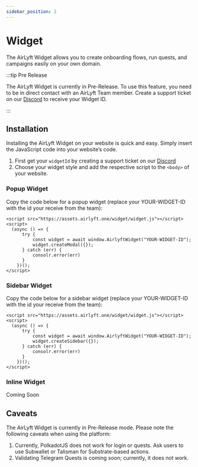 ```yaml
---
sidebar_position: 2
---
```


# Widget

The AirLyft Widget allows you to create onboarding flows, run quests, and campaigns easily on your own domain.

:::tip Pre Release

The AirLyft Widget is currently in Pre-Release. To use this feature, you need to be in direct contact with an AirLyft Team member. Create a support ticket on our [Discord](https://discord.gg/bx6ZCTwbYw) to receive your Widget ID.

:::

## Installation

Installing the AirLyft Widget on your website is quick and easy. Simply insert the JavaScript code into your website’s code.

1. First get your `widgetId` by creating a support ticket on our [Discord](https://discord.gg/bx6ZCTwbYw)
1. Choose your widget style and add the respective script to the `<body>` of your website.

### Popup Widget

Copy the code below for a popup widget (replace your YOUR-WIDGET-ID with the id your receive from the team):

```
<script src="https://assets.airlyft.one/widget/widget.js"></script>
<script>
  (async () => {
      try {
          const widget = await window.AirlyftWidget("YOUR-WIDGET-ID");
          widget.createModal({});
      } catch (err) {
          consolr.error(err)
      }
    })();              
</script>
```

### Sidebar Widget

Copy the code below for a sidebar widget (replace your YOUR-WIDGET-ID with the id your receive from the team):

```
<script src="https://assets.airlyft.one/widget/widget.js"></script>
<script>
  (async () => {
      try {
          const widget = await window.AirlyftWidget("YOUR-WIDGET-ID");
          widget.createSidebar({});
      } catch (err) {
          consolr.error(err)
      }
    })();              
</script>
```

### Inline Widget

Coming Soon

## Caveats

The AirLyft Widget is currently in Pre-Release mode. Please note the following caveats when using the platform:
1. Currently, PolkadotJS does not work for login or quests. Ask users to use Subwallet or Talisman for Substrate-based actions.
1. Validating Telegram Quests is coming soon; currently, it does not work.

